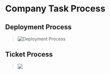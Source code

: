 # Company Task Process

## Deployment Process
>![Deployment Process](Deployment%20Process.jpg)

## Ticket Process
>![](Ticket%20Process.jpg)